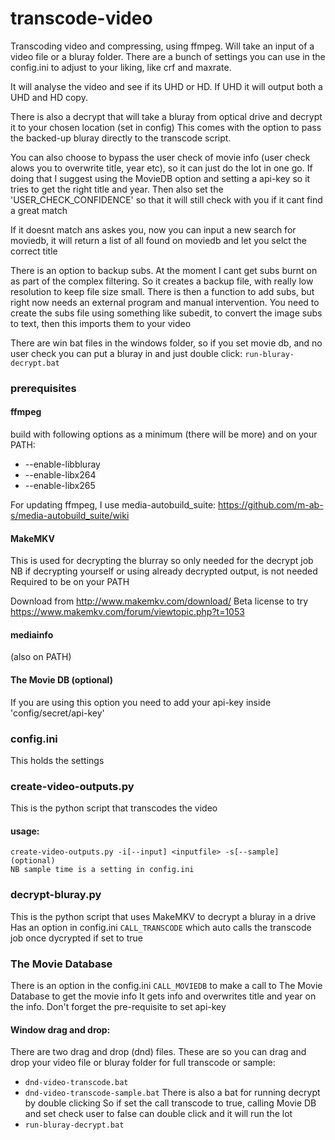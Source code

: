 # transcode-video

Transcoding video and compressing, using ffmpeg. Will take an input of a video file or a bluray folder.
There are a bunch of settings you can use in the config.ini to adjust to your liking, like crf and maxrate.

It will analyse the video and see if its UHD or HD. If UHD it will output both a UHD and HD copy.

There is also a decrypt that will take a bluray from optical drive and decrypt it to your chosen location (set in config)
This comes with the option to pass the backed-up bluray directly to the transcode script.

You can also choose to bypass the user check of movie info (user check alows you to overwrite title, year etc), so it can just do the lot in one go.
If doing that I suggest using the MovieDB option and setting a api-key so it tries to get the right title and year.
Then also set the 'USER_CHECK_CONFIDENCE' so that it will still check with you if it cant find a great match

If it doesnt match ans askes you, now you can input a new search for moviedb, it will return a list of all found on moviedb and let you selct the correct title

There is an option to backup subs. At the moment I cant get subs burnt on as part of the complex filtering. So it creates a backup file, with really
low resolution to keep file size small. There is then a function to add subs, but right now needs an external program and manual intervention. You need
to create the subs file using something like subedit, to convert the image subs to text, then this imports them to your video

There are win bat files in the windows folder, so if you set movie db, and no user check you can put a bluray in and just double click:	`run-bluray-decrypt.bat`


### prerequisites
#### ffmpeg 
build with following options as a minimum (there will be more) and on your PATH:	
*	--enable-libbluray
*	--enable-libx264 
*	--enable-libx265

For updating ffmpeg, I use media-autobuild_suite:		https://github.com/m-ab-s/media-autobuild_suite/wiki

#### MakeMKV
This is used for decrypting the blurray so only needed for the decrypt job
NB if decrypting yourself or using already decrypted output, is not needed
Required to be on your PATH

Download from 				http://www.makemkv.com/download/
Beta license to try 		https://www.makemkv.com/forum/viewtopic.php?t=1053

#### mediainfo
(also on PATH)

#### The Movie DB (optional)
If you are using this option you need to add your api-key inside 'config/secret/api-key'

### config.ini
This holds the settings

### create-video-outputs.py
This is the python script that transcodes the video

#### usage:
	create-video-outputs.py -i[--input] <inputfile> -s[--sample] (optional)
	NB sample time is a setting in config.ini
	
### decrypt-bluray.py
This is the python script that uses MakeMKV to decrypt a bluray in a drive
Has an option in config.ini `CALL_TRANSCODE` which auto calls the transcode job once dycrypted if set to true

### The Movie Database
There is an option in the config.ini `CALL_MOVIEDB` to make a call to The Movie Database to get the movie info
It gets info and overwrites title and year on the info. Don't forget the pre-requisite to set api-key

#### Window drag and drop:
There are two drag and drop (dnd) files. These are so you can drag and drop your video file or bluray folder for full transcode or sample:
*	`dnd-video-transcode.bat`	
*	`dnd-video-transcode-sample.bat`
There is also a bat for running decrypt by double clicking
So if set the call transcode to true, calling Movie DB and set check user to false can double click and it will run the lot
*	`run-bluray-decrypt.bat`









